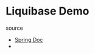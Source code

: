 # Liquibase Demo

source 
* [Spring Doc](https://docs.spring.io/spring-boot/docs/current/reference/html/howto-database-initialization.html#howto-execute-liquibase-database-migrations-on-startup) 
*